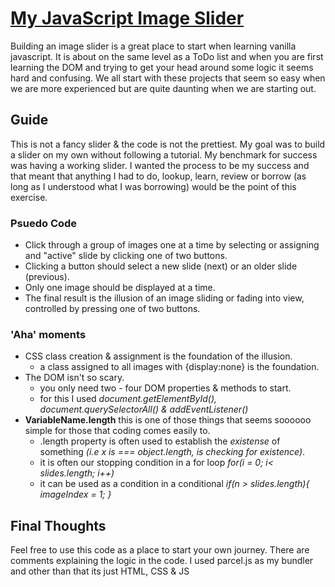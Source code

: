 # [My JavaScript Image Slider](https://brave-meninsky-51c722.netlify.app/)
Building an image slider is a great place to start when learning vanilla javascript.
It is about on the same level as a ToDo list and when you are first learning the DOM and 
trying to get your head around some logic it seems hard and confusing.  We all start with these
projects that seem so easy when we are more experienced but are quite daunting when we are starting out.
## Guide
This is not a fancy slider & the code is not the prettiest.  My goal was to build a slider on my own without following a tutorial.
My benchmark for success was having a working slider. I wanted the process to be my success and that meant that anything I had to do, lookup, learn, 
review or borrow (as long as I understood what I was borrowing) would be the point of this exercise.

### Psuedo Code
- Click through a group of images one at a time by selecting or assigning 
and "active" slide by clicking one of two buttons.
- Clicking a button should select a new slide (next) or an older slide (previous).
- Only one image should be displayed at a time.
- The final result is the illusion of an image sliding or fading into view, controlled by pressing one of
two buttons.
### 'Aha' moments
- CSS class creation & assignment is the foundation of the illusion. 
  - a class assigned to all images with {display:none} is the foundation.
- The DOM isn't so scary.
  - you only need two - four DOM properties & methods to start.
  - for this I used *document.getElementById(), document.querySelectorAll() & addEventListener()*
- **VariableName.length** this is one of those things that seems soooooo simple for those that coding comes easily to.
  - .length property is often used to establish the *existense* of something  *(i.e x is === object.length, is checking for existence)*.
  - it is often our stopping condition in a for loop  *for(i = 0; i< slides.length; i++)*
  - it can be used as a condition in a conditional   *if(n > slides.length){
                                                     imageIndex = 1;
                                                    }*
## Final Thoughts
Feel free to use this code as a place to start your own journey.
There are comments explaining the logic in the code.
I used parcel.js as my bundler and other than that its just HTML, CSS & JS





